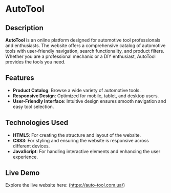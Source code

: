 # AutoTool

## Description

**AutoTool** is an online platform designed for automotive tool professionals and enthusiasts. The website offers a comprehensive catalog of automotive tools with user-friendly navigation, search functionality, and product filters. Whether you are a professional mechanic or a DIY enthusiast, AutoTool provides the tools you need.

## Features

- **Product Catalog**: Browse a wide variety of automotive tools.
- **Responsive Design**: Optimized for mobile, tablet, and desktop users.
- **User-Friendly Interface**: Intuitive design ensures smooth navigation and easy tool selection.

## Technologies Used

- **HTML5**: For creating the structure and layout of the website.
- **CSS3**: For styling and ensuring the website is responsive across different devices.
- **JavaScript**: For handling interactive elements and enhancing the user experience.

## Live Demo

Explore the live website here: (https://auto-tool.com.ua/)
